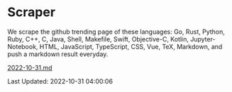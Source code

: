 # Scraper

We scrape the github trending page of these languages: Go, Rust, Python, Ruby, C++, C, Java, Shell, Makefile, Swift, Objective-C, Kotlin, Jupyter-Notebook, HTML, JavaScript, TypeScript, CSS, Vue, TeX, Markdown, and push a markdown result everyday.

[2022-10-31.md](https://github.com/yangwenmai/github-trending-backup/blob/master/2022-10-31.md)

Last Updated: 2022-10-31 04:00:06